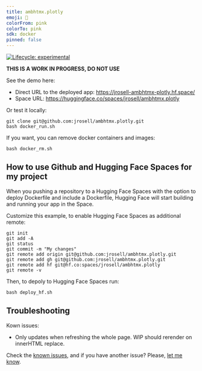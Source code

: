 ```yaml
---
title: ambhtmx.plotly
emoji: 🏃
colorFrom: pink
colorTo: pink
sdk: docker
pinned: false
---
```


<!-- badges: start -->

[![Lifecycle:
experimental](https://img.shields.io/badge/lifecycle-experimental-orange.svg)](https://www.tidyverse.org/lifecycle/#experimental)

<!-- badges: end -->

**THIS IS A WORK IN PROGRESS, DO NOT USE**

See the demo here: 

* Direct URL to the deployed app: https://jrosell-ambhtmx-plotly.hf.space/
* Space URL: https://huggingface.co/spaces/jrosell/ambhtmx.plotly

Or test it locally:

```
git clone git@github.com:jrosell/ambhtmx.plotly.git
bash docker_run.sh
```

If you want, you can remove docker containers and images:
```
bash docker_rm.sh
```

## How to use Github and Hugging Face Spaces for my project

When you pushing a repository to a Hugging Face Spaces with the option to deploy Dockerfile and include a Dockerfile, Hugging Face will start building and running your app in the Space.

Customize this example, to enable Hugging Face Spaces as additional remote:

```
git init
git add -A
git status
git commit -m "My changes"
git remote add origin git@github.com:jrosell/ambhtmx.plotly.git
git remote add gh git@github.com:jrosell/ambhtmx.plotly.git
git remote add hf git@hf.co:spaces/jrosell/ambhtmx.plotly
git remote -v
```

Then, to depoly to Hugging Face Spaces run:

```
bash deploy_hf.sh
```

## Troubleshooting

Kown issues:

* Only updates when refreshing the whole page. WIP should rerender on innerHTML replace.

Check the [known issues](https://github.com/jrosell/ambhtmx/issues), and if you have another issue? Please, [let me know](https://github.com/jrosell/ambhtmx/issues).

